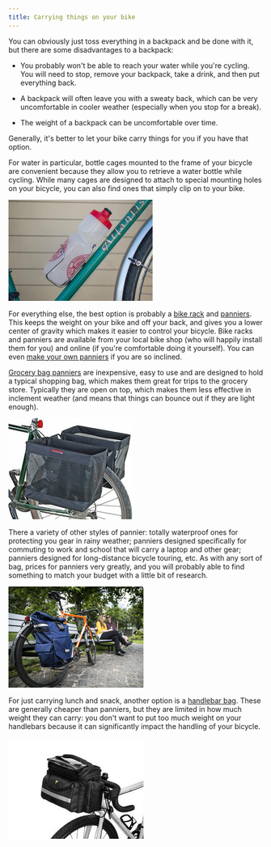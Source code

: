 ```yaml
---
title: Carrying things on your bike
---
```


You can obviously just toss everything in a backpack and be done with
it, but there are some disadvantages to a backpack:

- You probably won't be able to reach your water while you're cycling.
  You will need to stop, remove your backpack, take a drink, and then
  put everything back.

- A backpack will often leave you with a sweaty back, which can be
  very uncomfortable in cooler weather (especially when you stop for a
  break).

- The weight of a backpack can be uncomfortable over time.

Generally, it's better to let your bike carry things for you if you
have that option.

For water in particular, bottle cages mounted to the frame of your
bicycle are convenient because they allow you to retrieve a water
bottle while cycling. While many cages are designed to attach to
special mounting holes on your bicycle, you can also find ones that
simply clip on to your bike.

![A water bottle cage](images/water-bottle-cage.jpg)

For everything else, the best option is probably a [bike rack][] and
[panniers][]. This keeps the weight on your bike and off your back,
and gives you a lower center of gravity which makes it easier to
control your bicycle. Bike racks and panniers are available from your
local bike shop (who will happily install them for you) and online (if
you're comfortable doing it yourself). You can even [make your own
panniers][] if you are so inclined.

[make your own panniers]: https://www.rei.com/blog/cycle/diy-make-your-own-bucket-bike-panniers

[Grocery bag panniers][] are inexpensive, easy to use and are designed
to hold a typical shopping bag, which makes them great for trips to
the grocery store. Typically they are open on top, which makes them
less effective in inclement weather (and means that things can bounce
out if they are light enough).

![Grocery bag panniers](images/grocery-bag-panniers.jpg)

There a variety of other styles of pannier: totally waterproof ones
for protecting you gear in rainy weather; panniers designed
specifically for commuting to work and school that will carry a laptop
and other gear; panniers designed for long-distance bicycle touring,
etc. As with any sort of bag, prices for panniers very greatly, and
you will probably able to find something to match your budget with
a little bit of research.

![A pannier designed for bicycle commuting](images/commuting-pannier.jpg)

For just carrying lunch and snack, another option is a [handlebar
bag][]. These are generally cheaper than panniers, but they are
limited in how much weight they can carry: you don't want to put too
much weight on your handlebars because it can significantly impact the
handling of your bicycle.

![A handlebar bag](images/handlebar-bag.jpg)

[bike rack]: https://www.amazon.com/dp/B000FIE3WI/ref=cm_sw_em_r_mt_dp_7N93RSKDE8DETDJDJ217?_encoding=UTF8&psc=1
[grocery bag panniers]: https://banjobrothers.com/products/grocery-pannier-folding
[panniers]: https://en.wikipedia.org/wiki/Pannier
[handlebar bag]: https://www.rei.com/c/handlebar-bags
